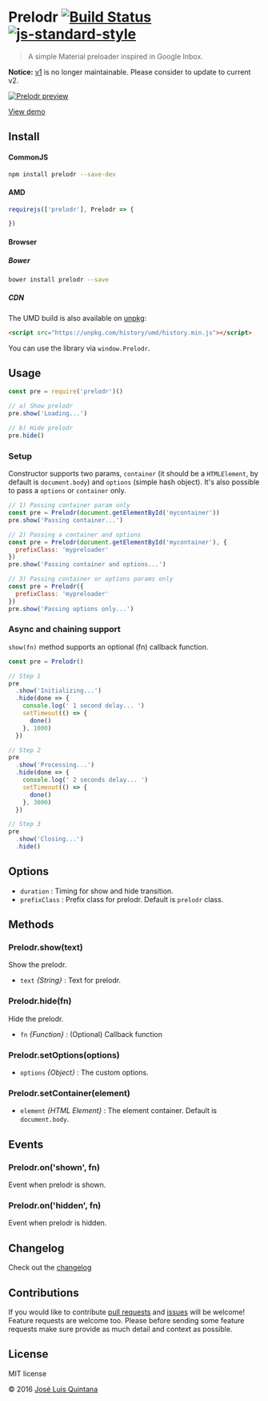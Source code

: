 # Prelodr [![Build Status](https://travis-ci.org/joseluisq/prelodr.svg?branch=master)](https://travis-ci.org/joseluisq/prelodr) [![js-standard-style](https://img.shields.io/badge/code%20style-standard-brightgreen.svg)](http://standardjs.com/)
> A simple Material preloader inspired in Google Inbox.

**Notice:** [v1](https://github.com/joseluisq/prelodr/tree/v1) is no longer maintainable. Please consider to update to current v2.

[![Prelodr preview](https://cloud.githubusercontent.com/assets/1700322/11434023/c12a2918-9493-11e5-943b-eef39f3420e5.gif)](http://cdpn.io/rVeyXY)

[View demo](http://codepen.io/joseluisq/full/rVeyXY)

## Install

#### CommonJS

```sh
npm install prelodr --save-dev
```

#### AMD

```js
requirejs(['prelodr'], Prelodr => {

})
```

#### Browser

##### Bower
```sh
bower install prelodr --save
```

##### CDN
The UMD build is also available on [unpkg](https://unpkg.com):

```html
<script src="https://unpkg.com/history/umd/history.min.js"></script>
```

You can use the library via `window.Prelodr`.

## Usage

```js
const pre = require('prelodr')()

// a) Show prelodr
pre.show('Loading...')

// b) Hide prelodr
pre.hide()
```

### Setup
Constructor supports two params, `container` (it should be a `HTMLElement`, by default is `document.body`)
and `options` (simple hash object). It's also possible to pass a `options` or `container` only.

```js
// 1) Passing container param only
const pre = Prelodr(document.getElementById('mycontainer'))
pre.show('Passing container...')
```

```js
// 2) Passing a container and options
const pre = Prelodr(document.getElementById('mycontainer'), {
  prefixClass: 'mypreloader'
})
pre.show('Passing container and options...')
```

```js
// 3) Passing container or options params only
const pre = Prelodr({
  prefixClass: 'mypreloader'
})
pre.show('Passing options only...')
```

### Async and chaining support
`show(fn)` method supports an optional (fn) callback function.

```js
const pre = Prelodr()

// Step 1
pre
  .show('Initializing...')
  .hide(done => {
    console.log(' 1 second delay... ')
    setTimeout(() => {
      done()
    }, 1000)
  })

// Step 2
pre
  .show('Processing...')
  .hide(done => {
    console.log(' 2 seconds delay... ')
    setTimeout(() => {
      done()
    }, 3000)
  })

// Step 3
pre
  .show('Closing...')
  .hide()
```

## Options
- `duration` : Timing for show and hide transition.
- `prefixClass` : Prefix class for prelodr. Default is `prelodr` class.

## Methods

### Prelodr.show(text)
Show the prelodr.
- `text` _{String}_ : Text for prelodr.

### Prelodr.hide(fn)
Hide the prelodr.
- `fn` _{Function}_ : (Optional) Callback function

### Prelodr.setOptions(options)
- `options` _{Object}_ : The custom options.

### Prelodr.setContainer(element)
- `element` _{HTML Element}_ : The element container. Default is `document.body`.

## Events

### Prelodr.on('shown', fn)
Event when prelodr is shown.

### Prelodr.on('hidden', fn)
Event when prelodr is hidden.

## Changelog
Check out the [changelog](https://github.com/joseluisq/prelodr/releases)

## Contributions
If you would like to contribute [pull requests](https://github.com/joseluisq/prelodr/pulls) and [issues](https://github.com/joseluisq/prelodr/issues) will be welcome! Feature requests are welcome too. Please before sending some feature requests make sure provide as much detail and context as possible.

## License
MIT license

© 2016 [José Luis Quintana](http://quintana.io)

